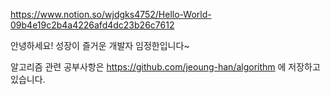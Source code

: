 https://www.notion.so/wjdgks4752/Hello-World-09b4e19c2b4a4226afd4dc23b26c7612

안녕하세요! 성장이 즐거운 개발자 임정한입니다~

알고리즘 관련 공부사항은 https://github.com/jeoung-han/algorithm 에 저장하고 있습니다.
